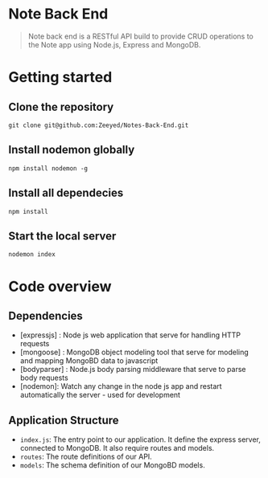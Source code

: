 # Note Back End
> Note back end is a RESTful API build to provide CRUD operations to the Note app using Node.js, Express and MongoDB.

# Getting started

## Clone the repository
`git clone git@github.com:Zeeyed/Notes-Back-End.git`

## Install nodemon globally
`npm install nodemon -g`

## Install all dependecies
`npm install`

## Start the local server
`nodemon index`

# Code overview

## Dependencies

- [expressjs] : Node js web application that serve for handling HTTP requests
- [mongoose] : MongoDB object modeling tool that serve for modeling and mapping MongoBD data to javascript
- [bodyparser] : Node.js body parsing middleware that serve to parse body requests
- [nodemon]: Watch any change in the node js app and restart automatically the server - used for development

## Application Structure

- `index.js`: The entry point to our application. It define the express server, connected to MongoDB. It also require routes and models.
- `routes`: The route definitions of our API.
- `models`: The schema definition of our MongoBD models.  

